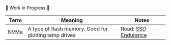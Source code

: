 🔨 Work in Progress 🔧 

|Term|Meaning|Notes|
|---|---|---|
|NVMe|A type of flash memory. Good for plotting temp drives|Read: [SSD Endurance](https://github.com/Chia-Network/chia-blockchain/wiki/SSD-Endurance)|
